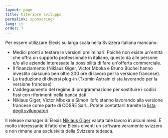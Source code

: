 ```yaml
---
layout: page
title: Ulteriore sviluppo
permalink: sponsoring/
lang: it
order: 7
---
```

Per essere utilizzare Elexis su larga scala nella Svizzera italiana mancano:

* Medici pronti a testare le versioni preliminari. Poiché non esiste un'entità che offra un supporto professionale in italiano, questo da alle persone e/o alle aziende interessate la possibilità di fare un'offerta commerciale.
* Il finanziamento (Niklaus Giger, Victor Mboka e Bruno Büchel hanno investito ciascuno ben oltre 200 ore di lavoro per la versione francese).
* La traduzione di diversi plug-in (Txomin Astrain ci sta lavorando per la versione francese)
* L'addeguamento del regime di programmazione per sostituire i codici fissi con riferimenti nella banca dati
* Niklaus Giger, Victor Mboka e Simon Ilofo stanno lavorando alla versione francese come parte di COSRE SarL. Potete contattarli tramite la [lista degli sviluppatori](https://sourceforge.net/mailarchive/forum.php?forum_name=elexis-develop).

Il release manager di Elexis [Niklaus Giger]("mailto:niklaus.giger@member.fsf.org) valuta tale lavoro in alcuni mesi. È molto interessante il fatto che Elexis diventi un software veramente svizzero e non rimane una esclusività della Svizzera tedesca.

